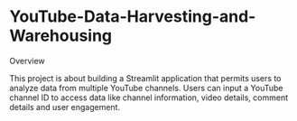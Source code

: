 # YouTube-Data-Harvesting-and-Warehousing

Overview

This project is about building a Streamlit application that permits users to analyze data from multiple YouTube channels. Users can input a YouTube channel ID to access data like channel information, video details, comment details and user engagement.
